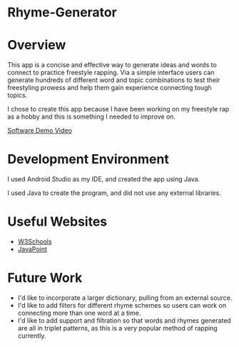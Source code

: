 # Rhyme-Generator
# Overview


This app is a concise and effective way to generate ideas and words to connect to practice freestyle rapping. Via a simple interface users can generate hundreds of different word and topic combinations to test their freestyling prowess and help them gain experience connecting tough topics. 

I chose to create this app because I have been working on my freestyle rap as a hobby and this is something I needed to improve on.


[Software Demo Video](https://youtu.be/YxvP-lFjnYk)

# Development Environment


I used Android Studio as my IDE, and created the app using Java.

I used Java to create the program, and did not use any external libraries.
# Useful Websites


* [W3Schools](https://www.w3schools.com/)
* [JavaPoint](https://www.javatpoint.com/)

# Future Work


* I'd like to incorporate a larger dictionary, pulling from an external source.
* I'd like to add filters for different rhyme schemes so users can work on connecting more than one word at a time.
* I'd like to add support and filtration so that words and rhymes generated are all in triplet patterns, as this is a very popular method of rapping currently.

